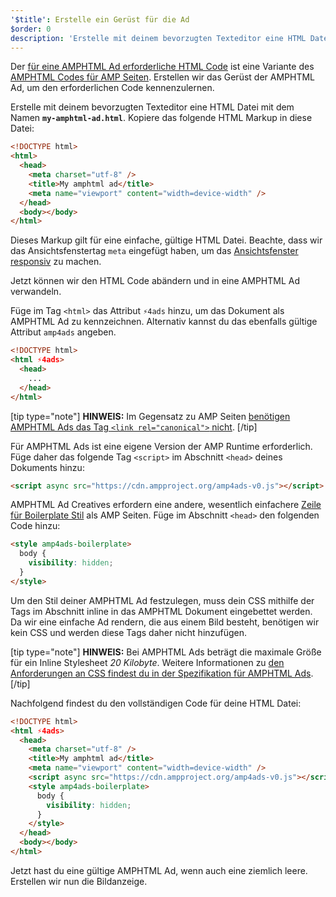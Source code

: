```yaml
---
'$title': Erstelle ein Gerüst für die Ad
$order: 0
description: 'Erstelle mit deinem bevorzugten Texteditor eine HTML Datei mit dem Namen my-amphtml-ad.html. Kopiere das folgende HTML Markup in diese Datei: …'
---
```


Der [für eine AMPHTML Ad erforderliche HTML Code](../../../../documentation/guides-and-tutorials/learn/a4a_spec.md) ist eine Variante des [AMPHTML Codes für AMP Seiten](../../../../documentation/guides-and-tutorials/learn/spec/amphtml.md). Erstellen wir das Gerüst der AMPHTML Ad, um den erforderlichen Code kennenzulernen.

Erstelle mit deinem bevorzugten Texteditor eine HTML Datei mit dem Namen **`my-amphtml-ad.html`**. Kopiere das folgende HTML Markup in diese Datei:

```html
<!DOCTYPE html>
<html>
  <head>
    <meta charset="utf-8" />
    <title>My amphtml ad</title>
    <meta name="viewport" content="width=device-width" />
  </head>
  <body></body>
</html>
```

Dieses Markup gilt für eine einfache, gültige HTML Datei. Beachte, dass wir das Ansichtsfenstertag `meta` eingefügt haben, um das [Ansichtsfenster responsiv](../../../../documentation/guides-and-tutorials/develop/style_and_layout/responsive_design.md#controlling-the-viewport) zu machen.

Jetzt können wir den HTML Code abändern und in eine AMPHTML Ad verwandeln.

Füge im Tag `<html>` das Attribut `⚡4ads` hinzu, um das Dokument als AMPHTML Ad zu kennzeichnen. Alternativ kannst du das ebenfalls gültige Attribut `amp4ads` angeben.

```html
<!DOCTYPE html>
<html ⚡4ads>
  <head>
    ...
  </head>
</html>
```

[tip type="note"] **HINWEIS:** Im Gegensatz zu AMP Seiten [benötigen AMPHTML Ads das Tag `<link rel="canonical">` nicht](../../../../documentation/guides-and-tutorials/learn/a4a_spec.md#amphtml-ad-format-rules). [/tip]

Für AMPHTML Ads ist eine eigene Version der AMP Runtime erforderlich. Füge daher das folgende Tag `<script>` im Abschnitt `<head>` deines Dokuments hinzu:

```html
<script async src="https://cdn.ampproject.org/amp4ads-v0.js"></script>
```

AMPHTML Ad Creatives erfordern eine andere, wesentlich einfachere [Zeile für Boilerplate Stil](../../../../documentation/guides-and-tutorials/learn/a4a_spec.md#boilerplate) als AMP Seiten. Füge im Abschnitt `<head>` den folgenden Code hinzu:

```html
<style amp4ads-boilerplate>
  body {
    visibility: hidden;
  }
</style>
```

Um den Stil deiner AMPHTML Ad festzulegen, muss dein CSS mithilfe der Tags <code><style amp-custom></style></code> im Abschnitt <code><head></code> inline in das AMPHTML Dokument eingebettet werden. Da wir eine einfache Ad rendern, die aus einem Bild besteht, benötigen wir kein CSS und werden diese Tags daher nicht hinzufügen.

[tip type="note"] **HINWEIS:** Bei AMPHTML Ads beträgt die maximale Größe für ein Inline Stylesheet _20 Kilobyte_. Weitere Informationen zu [den Anforderungen an CSS findest du in der Spezifikation für AMPHTML Ads](../../../../documentation/guides-and-tutorials/learn/a4a_spec.md#css). [/tip]

Nachfolgend findest du den vollständigen Code für deine HTML Datei:

```html
<!DOCTYPE html>
<html ⚡4ads>
  <head>
    <meta charset="utf-8" />
    <title>My amphtml ad</title>
    <meta name="viewport" content="width=device-width" />
    <script async src="https://cdn.ampproject.org/amp4ads-v0.js"></script>
    <style amp4ads-boilerplate>
      body {
        visibility: hidden;
      }
    </style>
  </head>
  <body></body>
</html>
```

Jetzt hast du eine gültige AMPHTML Ad, wenn auch eine ziemlich leere. Erstellen wir nun die Bildanzeige.
